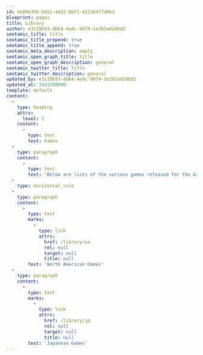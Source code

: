 ```yaml
---
id: be09e35b-bd51-4452-bbf1-4213bd774bb3
blueprint: pages
title: Library
author: e3c28693-db64-4e8c-9879-1e382ad2d6d2
seotamic_title: title
seotamic_title_prepend: true
seotamic_title_append: true
seotamic_meta_description: empty
seotamic_open_graph_title: title
seotamic_open_graph_description: general
seotamic_twitter_title: title
seotamic_twitter_description: general
updated_by: e3c28693-db64-4e8c-9879-1e382ad2d6d2
updated_at: 1641760600
template: default
content:
  -
    type: heading
    attrs:
      level: 2
    content:
      -
        type: text
        text: Games
  -
    type: paragraph
    content:
      -
        type: text
        text: 'Below are lists of the various games released for the Game Gear in different regions.'
  -
    type: horizontal_rule
  -
    type: paragraph
    content:
      -
        type: text
        marks:
          -
            type: link
            attrs:
              href: /library/na
              rel: null
              target: null
              title: null
        text: 'North American Games'
  -
    type: paragraph
    content:
      -
        type: text
        marks:
          -
            type: link
            attrs:
              href: /library/jp
              rel: null
              target: null
              title: null
        text: 'Japanese Games'
---
```

